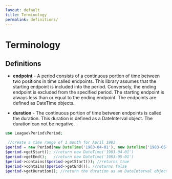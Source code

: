 ```yaml
---
layout: default
title: Terminology
permalink: definitions/
---
```


# Terminology

## Definitions

- **endpoint** - A period consists of a continuous portion of time between two positions in time called endpoints. This library assumes that the starting endpoint is included into the period. Conversely, the ending endpoint is excluded from the specified period. The starting endpoint is always less than or equal to the ending endpoint. The endpoints are defined as DateTime objects.

- **duration** - The continuous portion of time between endpoints is called the duration. This duration is defined as a DateInterval object. The duration can not be negative.

~~~php
use League\Period\Period;

 //create a time range of 1 month for April 1983
$period = new Period(new DateTime('1983-04-01'), new DateTime('1983-05-01'));
$period->getStart(); //return new DateTime('1983-04-01')
$period->getEnd();   //return new DateTime('1983-05-01')
$period->contains($period->getStart()); //returns true
$period->contains($period->getEnd()); //returns false
$period->getDuration(); //return the duration as an DateInterval object
~~~